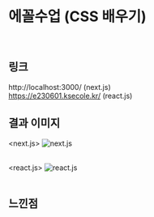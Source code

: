 # 에꼴수업 (CSS 배우기)
<br>

## 링크
http://localhost:3000/ (next.js)
<br> https://e230601.ksecole.kr/ (react.js)

## 결과 이미지
<next.js>
![next.js](https://github.com/yeong02/ecole/assets/70323506/cdf6c821-255f-40ef-ac1d-3cc8e40ae987)
<br>
<br>

<react.js>
![react.js](https://github.com/yeong02/ecole/assets/70323506/3d29389f-f6be-49f7-b479-8471d44460b3)
<br>
<br>

## 느낀점

